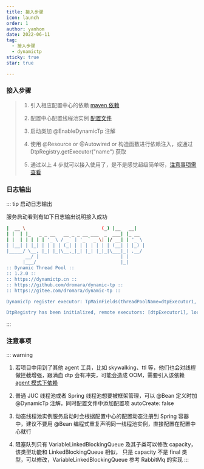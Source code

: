 ```yaml
---
title: 接入步骤
icon: launch
order: 1
author: yanhom
date: 2022-06-11
tag:
  - 接入步骤
  - dynamictp
sticky: true
star: true

---
```


### 接入步骤

> 1. 引入相应配置中心的依赖 [maven 依赖](/guide/configcenter/apollo.html#maven依赖)
>
> 2. 配置中心配置线程池实例 [配置文件](/guide/configcenter/apollo.html#线程池配置文件)
>
> 3. 启动类加 @EnableDynamicTp 注解
>
> 4. 使用 @Resource or @Autowired or 构造函数进行依赖注入，或通过 DtpRegistry.getExecutor("name") 获取
>
> 5. 通过以上 4 步就可以接入使用了，是不是感觉超级简单呀，[注意事项需查看](/guide/use/quick-start.html#注意事项)


### 日志输出

::: tip 启动日志输出

服务启动看到有如下日志输出说明接入成功

  ```bash
|  __ \                            (_) |__   __|   
| |  | |_   _ _ __   __ _ _ __ ___  _  ___| |_ __  
| |  | | | | | '_ \ / _` | '_ ` _ \| |/ __| | '_ \ 
| |__| | |_| | | | | (_| | | | | | | | (__| | |_) |
|_____/ \__, |_| |_|\__,_|_| |_| |_|_|\___|_| .__/ 
         __/ |                              | |    
        |___/                               |_|   
  :: Dynamic Thread Pool :: 
  :: 1.2.0 :: 
  :: https://dynamictp.cn ::
  :: https://github.com/dromara/dynamic-tp ::
  :: https://gitee.com/dromara/dynamic-tp ::

  DynamicTp register executor: TpMainFields(threadPoolName=dtpExecutor1, corePoolSize=2, maxPoolSize=10, keepAliveTime=50, queueType=TaskQueue, queueCapacity=200, rejectType=CallerRunsPolicy, allowCoreThreadTimeOut=false), source: beanPostProcessor

  DtpRegistry has been initialized, remote executors: [dtpExecutor1], local executors: [ioIntensiveExecutor, commonExecutor, dtpExecutor2]
  ```
:::

### 注意事项

::: warning

1. 若项目中用到了其他 agent 工具，比如 skywalking、ttl 等，他们也会对线程做拦截增强，跟满血 dtp 会有冲突，可能会造成 OOM，需要引入该依赖 [agent 模式下依赖](/guide/use/agent.html#使用场景)

2. 普通 JUC 线程池或者 Spring 线程池想要被框架管理，可以 @Bean 定义时加 @DynamicTp 注解，同时配置文件中添加配置项 autoCreate: false

3. 动态线程池实例服务启动时会根据配置中心的配置动态注册到 Spring 容器中，建议不要用 @Bean 编程式重复声明同一线程池实例，直接配置在配置中心就行

4. 阻塞队列只有 VariableLinkedBlockingQueue 及其子类可以修改 capacity，该类型功能和 LinkedBlockingQueue 相似， 只是 capacity 不是
final 类型，可以修改，VariableLinkedBlockingQueue 参考 RabbitMq 的实现
:::

